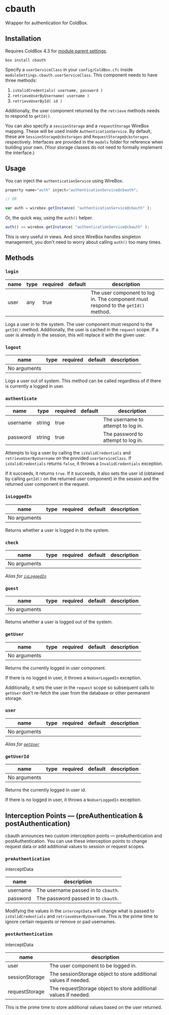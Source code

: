 # cbauth

Wrapper for authentication for ColdBox.

## Installation

Requires ColdBox 4.3 for [module parent settings](https://github.com/ortus-docs/coldbox-docs/blob/v4.x/intro/introduction/whats-new-with-4.3.0.md).

`box install cbauth`

Specify a `userServiceClass` in your `config/ColdBox.cfc` inside `moduleSettings.cbauth.userServiceClass`.  This component needs to have three methods:

1. `isValidCredentials( username, password )`
2. `retrieveUserByUsername( username )`
3. `retrieveUserById( id )`

Additionally, the user component returned by the `retrieve` methods needs to respond to `getId()`.

You can also specify a `sessionStorage` and a `requestStorage` WireBox mapping.
These will be used inside `AuthenticationService`.  By default, these are
`SessionStorage@cbstorages` and `RequestStorage@cbstorages` respectively.
Interfaces are provided in the `models` folder for reference when building
your own.  (Your storage classes do not need to formally implement the interface.)

## Usage

You can inject the `authenticationService` using WireBox.

```js
property name="auth" inject="authenticationService@cbauth";

// OR

var auth = wirebox.getInstance( "authenticationService@cbauth" );
```

Or, the quick way, using the `auth()` helper.

```js
auth() == wirebox.getInstance( "authenticationService@cbauth" );
```

This is very useful in views.  And since WireBox handles singleton management, you don't need to worry about calling `auth()` too many times.

## Methods

### `login`

| name | type | required | default | description |
| --- | --- | --- | --- | --- |
| user | any | true | | The user component to log in.  The component must respond to the `getId()` method. |

Logs a user in to the system.  The user component must respond to the `getId()` method.  Additionally, the user is cached in the `request` scope.  If a user is already in the session, this will replace it with the given user.


### `logout`

| name | type | required | default | description |
| --- | --- | --- | --- | --- |
| No arguments |

Logs a user out of system.  This method can be called regardless of if there is currently a logged in user.


### `authenticate`

| name | type | required | default | description |
| --- | --- | --- | --- | --- |
| username | string | true | | The username to attempt to log in. |
| password | string | true | | The password to attempt to log in. |

Attempts to log a user by calling the `isValidCredentials` and `retrieveUserByUsername` on the provided `userServiceClass`.  If `isValidCredentials` returns `false`, it throws a `InvalidCredentials` exception.

If it succeeds, it returns `true`.  If it succeeds, it also sets the user id (obtained by calling `getId()` on the returned user component) in the session and the returned user component in the request.


### `isLoggedIn`

| name | type | required | default | description |
| --- | --- | --- | --- | --- |
| No arguments |

Returns whether a user is logged in to the system.


### `check`

| name | type | required | default | description |
| --- | --- | --- | --- | --- |
| No arguments |

_Alias for [`isLoggedIn`](#isLoggedIn)_


### `guest`

| name | type | required | default | description |
| --- | --- | --- | --- | --- |
| No arguments |

Returns whether a user is logged out of the system.


### `getUser`

| name | type | required | default | description |
| --- | --- | --- | --- | --- |
| No arguments |

Returns the currently logged in user component.

If there is no logged in user, it throws a `NoUserLoggedIn` exception.

Additionally, it sets the user in the `request` scope so subsequent calls to `getUser` don't re-fetch the user from the database or other permanent storage.


### `user`

| name | type | required | default | description |
| --- | --- | --- | --- | --- |
| No arguments |

_Alias for [`getUser`](#getUser)_


### `getUserId`

| name | type | required | default | description |
| --- | --- | --- | --- | --- |
| No arguments |

Returns the currently logged in user id.

If there is no logged in user, it throws a `NoUserLoggedIn` exception.


## Interception Points — (preAuthentication & postAuthentication)

cbauth announces two custom interception points — preAuthentication and postAuthentication.  You can use these interception points to change request data or add additional values to session or request scopes.

### `preAuthentication`

interceptData

| name | description |
| --- | --- |
| username | The username passed in to `cbauth`. |
| password | The password passed in to `cbauth`. |

Modifying the values in the `interceptData` will change what is passed to `isValidCredentials` and `retrieveUserByUsername`.  This is the prime time to ignore certain requests or remove or pad usernames.


### `postAuthentication`

interceptData

| name | description |
| --- | --- |
| user | The user component to be logged in. |
| sessionStorage | The sessionStorage object to store additional values if needed. |
| requestStorage | The requestStorage object to store additional values if needed. |

This is the prime time to store additional values based on the user returned.
